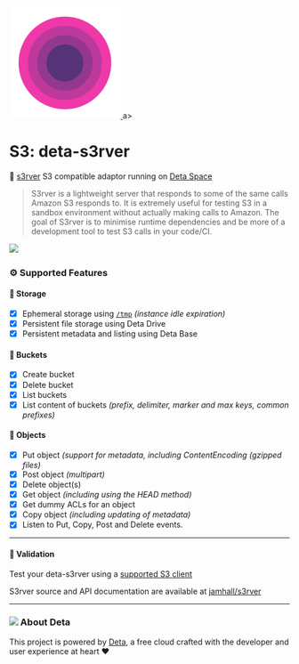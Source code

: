 <a href="https://deta.space/discovery/r/btsgyxlypadef6yv" target="_blank">
<img src="https://raw.githubusercontent.com/deta/.github/main/profile/deta.svg" width=200>
</a>a>

# S3: deta-s3rver
:rocket: [s3rver](https://github.com/jamhall/s3rver) S3 compatible adaptor running on [Deta Space](https://deta.space/) 

> S3rver is a lightweight server that responds to some of the same calls Amazon S3 responds to. It is extremely useful for testing S3 in a sandbox environment without actually making calls to Amazon. The goal of S3rver is to minimise runtime dependencies and be more of a development tool to test S3 calls in your code/CI.

<a href="https://deta.space/discovery/r/btsgyxlypadef6yv" target="_blank">
<img src="https://github.com/lmangani/deta-s3rver/assets/1423657/b2c94701-67f1-40c4-a46c-aef4e1517cd6" width=200>
</a>

<br>

### :gear: Supported Features 
#### 🧱 Storage
- [x] Ephemeral storage using [`/tmp`](https://docs.deta.sh/docs/micros/faqs_micros#why-can-i-not-write-to-the-filesystem-in-a-micro) _(instance idle expiration)_
- [x] Persistent file storage using Deta Drive
- [x] Persistent metadata and listing using Deta Base
#### 🧱 Buckets
- [x] Create bucket
- [x] Delete bucket
- [x] List buckets
- [x] List content of buckets _(prefix, delimiter, marker and max keys, common prefixes)_
#### 🧱 Objects
- [x] Put object _(support for metadata, including ContentEncoding (gzipped files)_
- [x] Post object _(multipart)_
- [x] Delete object(s)
- [x] Get object _(including using the HEAD method)_
- [x] Get dummy ACLs for an object
- [x] Copy object _(including updating of metadata)_
- [x] Listen to Put, Copy, Post and Delete events.

<hr>

#### 🧪 Validation
Test your deta-s3rver using a [supported S3 client](https://github.com/jubos/fake-s3/wiki/Supported-Clients)

S3rver source and API documentation are available at [jamhall/s3rver](https://github.com/jamhall/s3rver)

<hr>

### <img src="https://docs.deta.sh/img/logo.svg" width=25> About Deta 
This project is powered by [Deta](https://deta.sh), a free cloud crafted with the developer and user experience at heart :heart:
